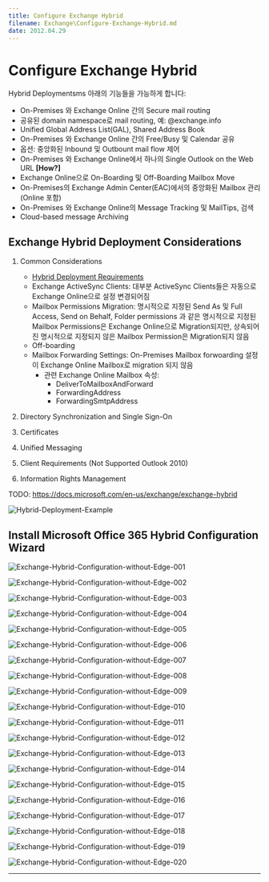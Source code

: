 ```yaml
---
title: Configure Exchange Hybrid
filename: Exchange\Configure-Exchange-Hybrid.md
date: 2012.04.29
---
```


# Configure Exchange Hybrid

Hybrid Deploymentsms 아래의 기능들을 가능하게 합니다:

- On-Premises 와 Exchange Online 간의 Secure mail routing
- 공유된 domain namespace로 mail routing, 예: @exchange.info
- Unified Global Address List(GAL), Shared Address Book
- On-Premises 와 Exchange Online 간의 Free/Busy 및 Calendar 공유
- 옵션: 중앙화된 Inbound 및 Outbount mail flow 제어
- On-Premises 와 Exchange Online에서 하나의 Single Outlook on the Web URL **[How?]**
- Exchange Online으로 On-Boarding 및 Off-Boarding Mailbox Move
- On-Premises의 Exchange Admin Center(EAC)에서의 중앙화된 Mailbox 관리(Online 포함)
- On-Premises 와 Exchange Online의 Message Tracking 및 MailTips, 검색
- Cloud-based message Archiving

## Exchange Hybrid Deployment Considerations

1. Common Considerations

    - [Hybrid Deployment Requirements](https://docs.microsoft.com/en-us/exchange/hybrid-deployment-prerequisites)
    - Exchange ActiveSync Clients: 대부분 ActiveSync Clients들은 자동으로 Exchange Online으로 설정 변경되어짐
    - Mailbox Permissions Migration: 명시적으로 지정된 Send As 및 Full Access, Send on Behalf, Folder permissions 과 같은 명시적으로 지정된 Mailbox Permissions은 Exchange Online으로 Migration되지만, 상속되어진 명시적으로 지정되지 않은 Mailbox Permission은 Migration되지 않음
    - Off-boarding
    - Mailbox Forwarding Settings: On-Premises Mailbox forwoarding 설정이 Exchange Online Mailbox로 migration 되지 않음
        - 관련 Exchange Online Mailbox 속성:
            - DeliverToMailboxAndForward
            - ForwardingAddress
            - ForwardingSmtpAddress

1. Directory Synchronization and Single Sign-On

1. Certificates

1. Unified Messaging

1. Client Requirements (Not Supported Outlook 2010)

1. Information Rights Management

TODO: https://docs.microsoft.com/en-us/exchange/exchange-hybrid

![Hybrid-Deployment-Example](https://github.com/kj-park/Tech/blob/main/Exchange/.media/Hybrid-Deployment-Example.png?raw=true)

## Install Microsoft Office 365 Hybrid Configuration Wizard

![Exchange-Hybrid-Configuration-without-Edge-001](https://github.com/kj-park/Tech/blob/main/Exchange/.media/Exchange-Hybrid-Configuration-without-Edge-001.png?raw=true)

![Exchange-Hybrid-Configuration-without-Edge-002](https://github.com/kj-park/Tech/blob/main/Exchange/.media/Exchange-Hybrid-Configuration-without-Edge-002.png?raw=true)

![Exchange-Hybrid-Configuration-without-Edge-003](https://github.com/kj-park/Tech/blob/main/Exchange/.media/Exchange-Hybrid-Configuration-without-Edge-003.png?raw=true)

![Exchange-Hybrid-Configuration-without-Edge-004](https://github.com/kj-park/Tech/blob/main/Exchange/.media/Exchange-Hybrid-Configuration-without-Edge-004.png?raw=true)

![Exchange-Hybrid-Configuration-without-Edge-005](https://github.com/kj-park/Tech/blob/main/Exchange/.media/Exchange-Hybrid-Configuration-without-Edge-005.png?raw=true)

![Exchange-Hybrid-Configuration-without-Edge-006](https://github.com/kj-park/Tech/blob/main/Exchange/.media/Exchange-Hybrid-Configuration-without-Edge-006.png?raw=true)

![Exchange-Hybrid-Configuration-without-Edge-007](https://github.com/kj-park/Tech/blob/main/Exchange/.media/Exchange-Hybrid-Configuration-without-Edge-007.png?raw=true)

![Exchange-Hybrid-Configuration-without-Edge-008](https://github.com/kj-park/Tech/blob/main/Exchange/.media/Exchange-Hybrid-Configuration-without-Edge-008.png?raw=true)

![Exchange-Hybrid-Configuration-without-Edge-009](https://github.com/kj-park/Tech/blob/main/Exchange/.media/Exchange-Hybrid-Configuration-without-Edge-009.png?raw=true)

![Exchange-Hybrid-Configuration-without-Edge-010](https://github.com/kj-park/Tech/blob/main/Exchange/.media/Exchange-Hybrid-Configuration-without-Edge-010.png?raw=true)

![Exchange-Hybrid-Configuration-without-Edge-011](https://github.com/kj-park/Tech/blob/main/Exchange/.media/Exchange-Hybrid-Configuration-without-Edge-011.png?raw=true)

![Exchange-Hybrid-Configuration-without-Edge-012](https://github.com/kj-park/Tech/blob/main/Exchange/.media/Exchange-Hybrid-Configuration-without-Edge-012.png?raw=true)

![Exchange-Hybrid-Configuration-without-Edge-013](https://github.com/kj-park/Tech/blob/main/Exchange/.media/Exchange-Hybrid-Configuration-without-Edge-013.png?raw=true)

![Exchange-Hybrid-Configuration-without-Edge-014](https://github.com/kj-park/Tech/blob/main/Exchange/.media/Exchange-Hybrid-Configuration-without-Edge-014.png?raw=true)

![Exchange-Hybrid-Configuration-without-Edge-015](https://github.com/kj-park/Tech/blob/main/Exchange/.media/Exchange-Hybrid-Configuration-without-Edge-015.png?raw=true)

![Exchange-Hybrid-Configuration-without-Edge-016](https://github.com/kj-park/Tech/blob/main/Exchange/.media/Exchange-Hybrid-Configuration-without-Edge-016.png?raw=true)

![Exchange-Hybrid-Configuration-without-Edge-017](https://github.com/kj-park/Tech/blob/main/Exchange/.media/Exchange-Hybrid-Configuration-without-Edge-017.png?raw=true)

![Exchange-Hybrid-Configuration-without-Edge-018](https://github.com/kj-park/Tech/blob/main/Exchange/.media/Exchange-Hybrid-Configuration-without-Edge-018.png?raw=true)

![Exchange-Hybrid-Configuration-without-Edge-019](https://github.com/kj-park/Tech/blob/main/Exchange/.media/Exchange-Hybrid-Configuration-without-Edge-019.png?raw=true)

![Exchange-Hybrid-Configuration-without-Edge-020](https://github.com/kj-park/Tech/blob/main/Exchange/.media/Exchange-Hybrid-Configuration-without-Edge-020.png?raw=true)

---
